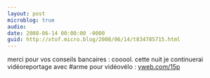 ```yaml
---
layout: post
microblog: true
audio: 
date: 2008-06-14 00:00:00 -0000
guid: http://xtof.micro.blog/2008/06/14/t834785715.html
---
```

merci pour vos conseils bancaires : cooool. cette nuit je continuerai vidéoreportage avec #arme pour vidéovélo : [yweb.com/15p](http://yweb.com/15p)
